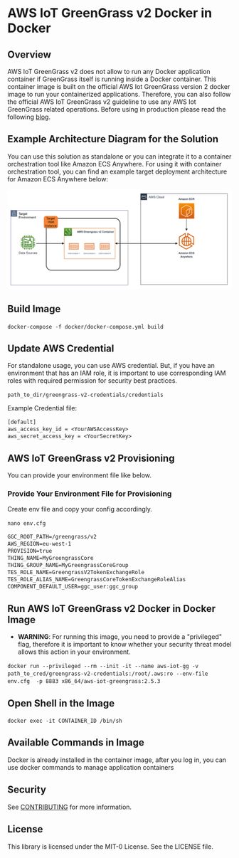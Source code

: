 # AWS IoT GreenGrass v2 Docker in Docker
## Overview
AWS IoT GreenGrass v2 does not allow to run any Docker application container if GreenGrass itself is running inside a Docker container. This container image is built on the official AWS Iot GreenGrass version 2 docker image to run your containerized applications. Therefore, you can also follow the official AWS IoT GreenGrass v2 guideline to use any AWS Iot GreenGrass related operations. Before using in production please read the following [blog](https://jpetazzo.github.io/2015/09/03/do-not-use-docker-in-docker-for-ci/).

## Example Architecture Diagram for the Solution
You can use this solution as standalone or you can integrate it to a container orchestration tool like Amazon ECS Anywhere. For using it with container orchestration
tool, you can find an example target deployment architecture for Amazon ECS Anywhere below: 

![Architecture Diagram](docs/example-arch-diagram.png)

## Build Image
`docker-compose -f docker/docker-compose.yml build`

## Update AWS Credential
For standalone usage, you can use AWS credential. But, if you have an environment that has an IAM role, it is important to use corresponding IAM roles with required permission for security best practices. 

`path_to_dir/greengrass-v2-credentials/credentials`

Example Credential file:

```
[default]
aws_access_key_id = <YourAWSAccessKey>
aws_secret_access_key = <YourSecretKey>
```

## AWS IoT GreenGrass v2 Provisioning
You can provide your environment file like below. 
 
### Provide Your Environment File for Provisioning
Create env file and copy your config accordingly. 

`nano env.cfg`
```
GGC_ROOT_PATH=/greengrass/v2
AWS_REGION=eu-west-1
PROVISION=true
THING_NAME=MyGreengrassCore
THING_GROUP_NAME=MyGreengrassCoreGroup
TES_ROLE_NAME=GreengrassV2TokenExchangeRole
TES_ROLE_ALIAS_NAME=GreengrassCoreTokenExchangeRoleAlias
COMPONENT_DEFAULT_USER=ggc_user:ggc_group
```
## Run AWS IoT GreenGrass v2 Docker in Docker Image
* **WARNING**: For running this image, you need to provide a "privileged" flag, therefore it is important to know whether your security threat model allows this action in your environment.

`docker run --privileged --rm --init -it --name aws-iot-gg -v path_to_cred/greengrass-v2-credentials:/root/.aws:ro --env-file env.cfg  -p 8883 x86_64/aws-iot-greengrass:2.5.3 `

## Open Shell in the Image
`docker exec -it CONTAINER_ID /bin/sh`

## Available Commands in Image
Docker is already installed in the container image, after you log in, you can use docker commands to manage application containers

## Security

See [CONTRIBUTING](CONTRIBUTING.md#security-issue-notifications) for more information.

## License

This library is licensed under the MIT-0 License. See the LICENSE file.

